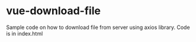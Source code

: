 # vue-download-file
Sample code on how to download file from server using axios library.
Code is in index.html
